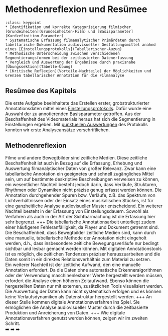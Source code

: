 # Methodenreflexion und Resümee

```{admonition} Keypoints Lernmodul A
:class: keypoint
* Identifikation und korrekte Kategorisierung filmischer [Grundeiheiten](Grundeinheiten-Film) und [Basisparameter](Kurdzefinition-Parameter) 
* Systematische Erfassung filmanalytischer Primärdaten durch tabellarische Dokumentation audiovisueller Gestaltungsmittel anahnd eines [Einstellungsprotokolls](Tabellarischer-Auzug)
* Methodische Unterscheidung zwischen verschiedenen Segmentierungsformen bei der zeitbasierten Datenerfassung
* Vergleich und Auswertung der Ergebnisse durch praxisnahe [Übungssektion](Tabelle-Übung)
* [Kritische Reflexion](Vorteile-Nachteile) der Möglichkeiten und Grenzen tabellarischer Annotation für die Filmanalyse
```
## Resümee des Kapitels

Die erste Aufgabe beeinhaltete das Erstellen erster, grobstrukturierter Annotationsdaten mittel eines [Einstellungsprotokolls](../Kapitel_II/Aufgabe_A_UK-2.md). Dafür wurde eine Auswahl der zu annotierenden Basisparameter getroffen. Aus der Beschaffenheit des Videomaterials heraus hat sich die Segmentierung in Einstellungen ergeben. Mit [punktuellen Auswertungen](../Kapitel_II/Aufgabe_A_UK-3.md) des Protokolls konnten wir erste Analyseansätze verschriftlichen. 

## Methodenreflexion

Filme und andere Bewegtbilder sind zeitliche Medien. Diese zeitliche Beschaffenheit ist auch in Bezug auf die Erfassung, Erhebung und Auswertung filmanalytischer Daten von großer Relevanz. Zwar kann eine tabellarische Annotation ein geeignetes und schnell zugängliches Mittel sein, um auf bestimmte deskriptive Beschreibungen verweisen zu können, ein wesentlicher Nachteil besteht jedoch darin, dass Verläufe, Strukturen, Rhythmen oder Dynamiken nicht präzise genug erfasst werden können.
Die Annotation durchgehender Spuren bzw. Verläufe, z.B. das Spektrum von Lichtverhältnissen oder der Einsatz eines musikalischen Stückes, ist für eine ganzheitliche Analyse audiovisueller Muster entscheidend.
Ein weiterer Nachteil besteht in der Erfassung von Einstellungsdauern. Sowohl als Verfahren als auch in der Art der Sichtbarmachung ist die Erfassung hier sehr begrenzt. 
+++
Die tabellarische Annotationsarbeit unterliegt zudem einer häufigeren Fehleranfälligkeit, da Player und Dokument getrennt sind. Die Beschaffenheit, dass Bewegtbilder zeitliche Medien sind, kann durch eine manuelle, tabellarische Methode der Annotation nicht eingeholt werden, d.h., dass insbesondere zeitliche Bewegungsverläufe nur bedingt sichtbar und lesbar gemacht werden können. Mit digitalen Annotationstools ist es möglich, die zeitlichen Tendenzen präziser herauszuarbeiten und die Daten somit in ein direktes Relationsverhältnis zum Material zu setzen. <br>
Ein weiterer Nachteil ist der zeitliche Aufwand, den eine manuelle Annotation erfordert. Da die Daten ohne automatische Erkenneralgorithmen oder der Verwendung maschinenlesbarer Werte hergestellt werden müssen, erfordert die Analyse einen höheren Zeitaufwand. Ebenso können die hergestellten Daten nur mit externen, zusätzlichen Tools visualisiert werden. <br>
Die Auswertung der Daten kann nicht systematisch erfolgen und es können keine Verlaufsdynamiken als Datenstruktur hergestellt werden.
+++
An dieser Stelle kommen digitale Annotationsverfahren ins Spiel. Sie ermöglichen die Analyse audiovisueller Muster durch die zeitbasierte Produktion und Anreicherung von Daten.
+++
Wie digitale Annotationsverfahren genutzt werden können, zeigen wir im zweiten Schritt. <br>
 ➡️ ➡️ ➡️
